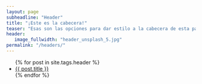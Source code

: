 ```yaml
---
layout: page
subheadline: "Header"
title: "¡Este es la cabecera!"
teaser: "Esas son las opciones para dar estilo a la cabecera de esta página web. <em>Feeling Responsive</em> usa <a href='http://srobbin.com/jquery-plugins/backstretch/'>Backstretch by Scott Robin</a> para expandirla de izquierda a derecha. El ancho solicitado es de 1600 píxeles o superior con un ratio de 16:9, 21:9 o 2:1."
header:
   image_fullwidth: "header_unsplash_5.jpg"
permalink: "/headers/"
---
```

<ul>
    {% for post in site.tags.header %}
    <li><a href="{{ site.url }}{{ site.baseurl }}{{ post.url }}">{{ post.title }}</a></li>
    {% endfor %}
</ul>
